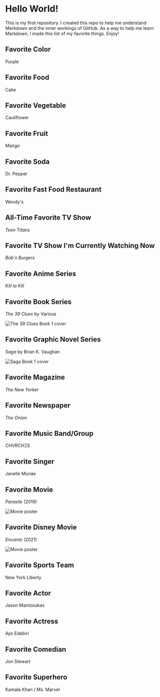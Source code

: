 # Hello World!

This is my first repository. I created this repo to help me understand Markdown and the inner workings of GitHub. As a way to help me learn Markdown, I made this list of my favorite things. Enjoy!

## Favorite Color

Purple

## Favorite Food

Cake

## Favorite Vegetable

Cauliflower

## Favorite Fruit

Mango

## Favorite Soda

Dr. Pepper

## Favorite Fast Food Restaurant

Wendy's

## All-Time Favorite TV Show

_Teen Titans_

## Favorite TV Show I'm Currently Watching Now

_Bob's Burgers_

## Favorite Anime Series

_Kill la Kill_

## Favorite Book Series

_The 39 Clues_ by Various

![The 39 Clues Book 1 cover](https://upload.wikimedia.org/wikipedia/en/6/6a/The_Maze_of_Bones.jpg)

## Favorite Graphic Novel Series

_Saga_ by Brian K. Vaughan

![Saga Book 1 cover](https://upload.wikimedia.org/wikipedia/en/7/78/Saga1coverByFionaStaples.jpg)

## Favorite Magazine

_The New Yorker_

## Favorite Newspaper

_The Onion_

## Favorite Music Band/Group

CHVRCHΞS

## Favorite Singer

Janelle Monáe

## Favorite Movie

_Parasite_ (2019)

![Movie poster](https://upload.wikimedia.org/wikipedia/en/5/53/Parasite_%282019_film%29.png)

## Favorite Disney Movie

_Encanto_ (2021)

![Movie poster](https://upload.wikimedia.org/wikipedia/en/8/83/Encanto_poster.jpg)

## Favorite Sports Team

New York Liberty

## Favorite Actor

Jason Mantzoukas

## Favorite Actress

Ayo Edebiri

## Favorite Comedian

Jon Stewart

## Favorite Superhero

Kamala Khan / Ms. Marvel
